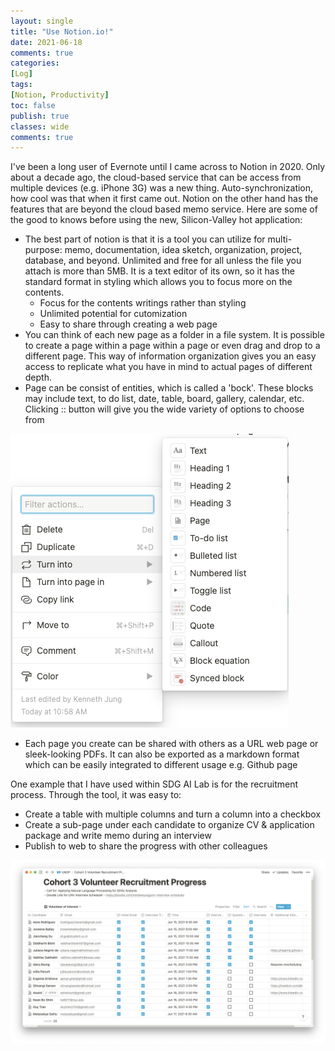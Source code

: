 ```yaml
---
layout: single
title: "Use Notion.io!"
date: 2021-06-18
comments: true
categories: 
[Log]
tags:
[Notion, Productivity]
toc: false
publish: true
classes: wide
comments: true
---
```


I've been a long user of Evernote until I came across to Notion in 2020. Only about a decade ago, the cloud-based service that can be access from multiple devices (e.g. iPhone 3G) was a new thing. Auto-synchronization, how cool was that when it first came out. Notion on the other hand has the features that are beyond the cloud based memo service. Here are some of the good to knows before using the new, Silicon-Valley hot application: 

- The best part of notion is that it is a tool you can utilize for multi-purpose: memo, documentation, idea sketch, organization, project, database, and beyond. Unlimited and free for all unless the file you attach is more than 5MB. It is a text editor of its own, so it has the standard format in styling which allows you to focus more on the contents.
    - Focus for the contents writings rather than styling
    - Unlimited potential for cutomization
    - Easy to share through creating a web page
- You can think of each new page as a folder in a file system. It is possible to create a page within a page within a page or even drag and drop to a different page. This way of information organization gives you an easy access to replicate what you have in mind to actual pages of different depth.
- Page can be consist of entities, which is called a 'bock'. These blocks may include text, to do list, date, table, board, gallery, calendar, etc. Clicking :: button will give you the wide variety of options to choose from

![assets/image/notion_block.png](assets/image/notion_block.png)

- Each page you create can be shared with others as a URL web page or sleek-looking PDFs. It can also be exported as a markdown format which can be easily integrated to different usage e.g. Github page

One example that I have used within SDG AI Lab is for the recruitment process. Through the tool, it was easy to:

- Create a table with multiple columns and turn a column into a checkbox
- Create a sub-page under each candidate to organize CV & application package and write memo during an interview
- Publish to web to share the progress with other colleagues

![assets/image/MicrosoftTeams-image.png](assets/image/MicrosoftTeams-image.png)